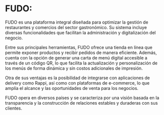 # FUDO:

FUDO es una plataforma integral diseñada para optimizar la gestión de restaurantes y comercios del sector gastronómico. Su sistema incluye diversas funcionalidades que facilitan la administración y digitalización del negocio.

Entre sus principales herramientas, FUDO ofrece una tienda en línea que permite exponer productos y recibir pedidos de manera eficiente. Además, cuenta con la opción de generar una carta de menú digital accesible a través de un código QR, lo que facilita la actualización y personalización de los menús de forma dinámica y sin costos adicionales de impresión.

Otra de sus ventajas es la posibilidad de integrarse con aplicaciones de delivery como Rappi, así como con plataformas de e-commerce, lo que amplía el alcance y las oportunidades de venta para los negocios.

FUDO opera en diversos países y se caracteriza por una visión basada en la transparencia y la construcción de relaciones estables y duraderas con sus clientes.
